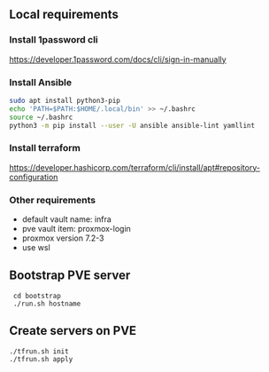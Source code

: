 ## Local requirements

### Install 1password cli

https://developer.1password.com/docs/cli/sign-in-manually

### Install Ansible

```bash
sudo apt install python3-pip
echo 'PATH=$PATH:$HOME/.local/bin' >> ~/.bashrc
source ~/.bashrc
python3 -m pip install --user -U ansible ansible-lint yamllint
```

### Install terraform

https://developer.hashicorp.com/terraform/cli/install/apt#repository-configuration

### Other requirements

- default vault name: infra
- pve vault item: proxmox-login
- proxmox version 7.2-3
- use wsl

## Bootstrap PVE server

```
 cd bootstrap
 ./run.sh hostname
```

## Create servers on PVE

```
./tfrun.sh init
./tfrun.sh apply
```
